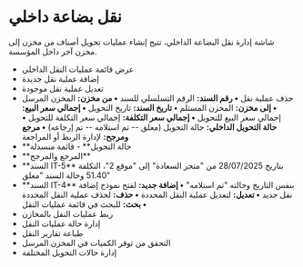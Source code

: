 # نقل بضاعة داخلي
شاشة إدارة نقل البضاعة الداخلي، تتيح إنشاء عمليات تحويل أصناف من مخزن
إلى مخزن آخر داخل المؤسسة.
- عرض قائمة عمليات النقل الداخلي
- إضافة عملية نقل جديدة
- تعديل عملية نقل موجودة
- حذف عملية نقل
**• رقم السند:** الرقم التسلسلي للسند 
**• من مخزن:** المخزن المرسل 
**• إلى مخزن:** المخزن المستلم 
**• تاريخ السند:** تاريخ التحويل
**• إجمالي سعر البيع:** إجمالي سعر البيع للتحويل
**• إجمالي سعر التكلفة:** إجمالي سعر التكلفة للتحويل
**• حالة التحويل الداخلي:** حالة التحويل (معلق -- تم استلامه -- تم
إرجاعه)
**• مرجع ومرجح:** لإدارة الربط أو المراجعة
- \*\*حالة التحويل\*\*  - قائمة منسدلة
- \*\*المرجع والمرجح\*\* 
- \*\*السند IT-5\*\* بتاريخ 28/07/2025 من \"متجر السعادة\" إلى \"موقع
2\"، التكلفة 51.40 وحالة السند \"معلق\"
- \*\*السند IT-4\*\* بنفس التاريخ وحالته \"تم استلامه\"
**• إضافة جديد:** لفتح نموذج إضافة نقل جديد
**• تعديل:** لتعديل عملية النقل المحددة
**• حذف:** لحذف عملية النقل المحددة
**• بحث:** للبحث في قائمة عمليات النقل
- ربط عمليات النقل بالمخازن
- إدارة حالة عمليات النقل
- طباعة تقارير النقل
- التحقق من توفر الكميات في المخزن المرسل
- إدارة حالات التحويل المختلفة
